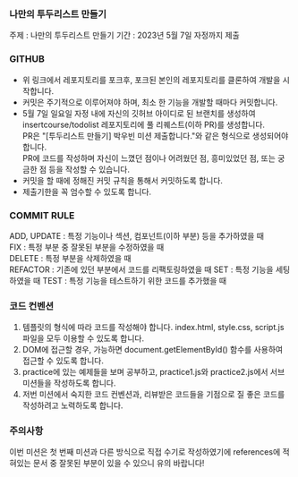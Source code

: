 ### 나만의 투두리스트 만들기

주제 : 나만의 투두리스트 만들기
기간 : 2023년 5월 7일 자정까지 제출

### GITHUB

- 위 링크에서 레포지토리를 포크후, 포크된 본인의 레포지토리를 클론하여 개발을 시작합니다.
- 커밋은 주기적으로 이루어져야 하며, 최소 한 기능을 개발할 때마다 커밋합니다.
- 5월 7일 일요일 자정 내에 자신의 깃허브 아이디로 된 브랜치를 생성하여  
  insertcourse/todolist 레포지토리에 풀 리퀘스트(이하 PR)를 생성합니다.  
  PR은 "[투두리스트 만들기] 박우빈 미션 제출합니다."와 같은 형식으로 생성되어야 합니다.  
  PR에 코드를 작성하며 자신이 느꼈던 점이나 어려웠던 점, 흥미있었던 점, 또는 궁금한 점 등을 작성할 수 있습니다.
- 커밋을 할 때에 정해진 커밋 규칙을 통해서 커밋하도록 합니다.
- 제출기한을 꼭 엄수할 수 있도록 합니다.

### COMMIT RULE

ADD, UPDATE : 특정 기능이나 섹션, 컴포넌트(이하 부분) 등을 추가하였을 때  
FIX : 특정 부분 중 잘못된 부분을 수정하였을 때  
DELETE : 특정 부분을 삭제하였을 때  
REFACTOR : 기존에 있던 부분에서 코드를 리팩토링하였을 때
SET : 특정 기능을 세팅하였을 때
TEST : 특정 기능을 테스트하기 위한 코드를 추가했을 때

### 코드 컨벤션

1. 템플릿의 형식에 따라 코드를 작성해야 합니다. index.html, style.css, script.js 파일을 모두 이용할 수 있도록 합니다.
2. DOM에 접근할 경우, 가능하면 document.getElementById() 함수를 사용하여 접근할 수 있도록 합니다.
3. practice에 있는 예제들을 보며 공부하고, practice1.js와 practice2.js에서 서브 미션들을 작성하도록 합니다.
4. 저번 미션에서 숙지한 코드 컨벤션과, 리뷰받은 코드들을 기점으로 질 좋은 코드를 작성하려고 노력하도록 합니다.

### 주의사항

이번 미션은 첫 번째 미션과 다른 방식으로 직접 수기로 작성하였기에 references에 적혀있는 문서 중 잘못된 부분이 있을 수 있으니 유의 바랍니다!
